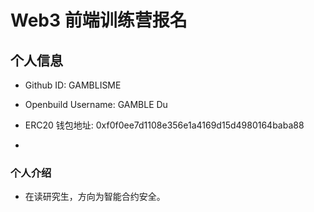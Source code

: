 # Web3 前端训练营报名

## 个人信息

* Github ID: GAMBLISME

* Openbuild Username: GAMBLE Du


* ERC20 钱包地址:  0xf0f0ee7d1108e356e1a4169d15d4980164baba88
*

### 个人介绍

+ 在读研究生，方向为智能合约安全。 

